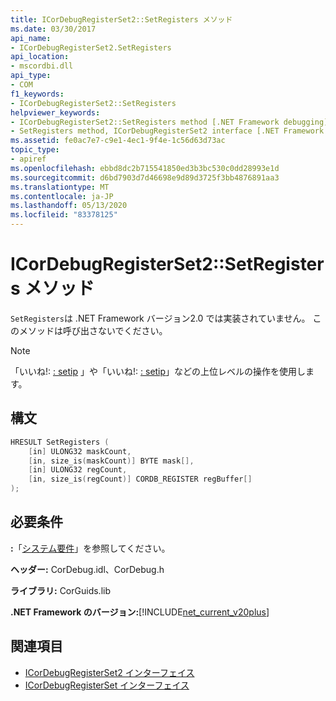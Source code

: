 ```yaml
---
title: ICorDebugRegisterSet2::SetRegisters メソッド
ms.date: 03/30/2017
api_name:
- ICorDebugRegisterSet2.SetRegisters
api_location:
- mscordbi.dll
api_type:
- COM
f1_keywords:
- ICorDebugRegisterSet2::SetRegisters
helpviewer_keywords:
- ICorDebugRegisterSet2::SetRegisters method [.NET Framework debugging]
- SetRegisters method, ICorDebugRegisterSet2 interface [.NET Framework debugging]
ms.assetid: fe0ac7e7-c9e1-4ec1-9f4e-1c56d63d73ac
topic_type:
- apiref
ms.openlocfilehash: ebbd8dc2b715541850ed3b3bc530c0dd28993e1d
ms.sourcegitcommit: d6bd7903d7d46698e9d89d3725f3bb4876891aa3
ms.translationtype: MT
ms.contentlocale: ja-JP
ms.lasthandoff: 05/13/2020
ms.locfileid: "83378125"
---
```

# <a name="icordebugregisterset2setregisters-method"></a>ICorDebugRegisterSet2::SetRegisters メソッド
`SetRegisters`は .NET Framework バージョン2.0 では実装されていません。 このメソッドは呼び出さないでください。  
  
> [!NOTE]
> 「いいね!: [: setip](icordebugilframe-setip-method.md) 」や「いいね!: [: setip](icordebugnativeframe-setip-method.md)」などの上位レベルの操作を使用します。  
  
## <a name="syntax"></a>構文  
  
```cpp  
HRESULT SetRegisters (  
    [in] ULONG32 maskCount,  
    [in, size_is(maskCount)] BYTE mask[],  
    [in] ULONG32 regCount,  
    [in, size_is(regCount)] CORDB_REGISTER regBuffer[]  
);  
```  
  
## <a name="requirements"></a>必要条件  
 **:**「[システム要件](../../get-started/system-requirements.md)」を参照してください。  
  
 **ヘッダー:** CorDebug.idl、CorDebug.h  
  
 **ライブラリ:** CorGuids.lib  
  
 **.NET Framework のバージョン:**[!INCLUDE[net_current_v20plus](../../../../includes/net-current-v20plus-md.md)]  
  
## <a name="see-also"></a>関連項目

- [ICorDebugRegisterSet2 インターフェイス](icordebugregisterset2-interface.md)
- [ICorDebugRegisterSet インターフェイス](icordebugregisterset-interface.md)
